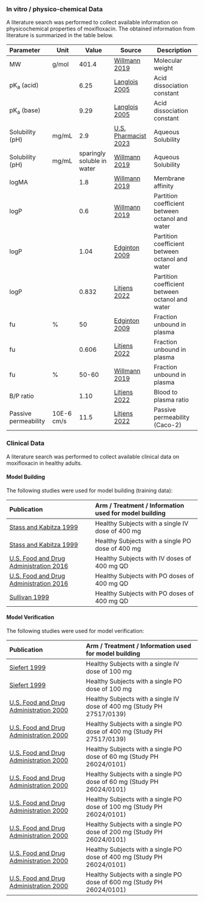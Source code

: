 ### In vitro / physico-chemical Data <a id="invitro-and-physico-chemical-data"></a>

A literature search was performed to collect available information on physicochemical properties of moxifloxacin. The obtained information from literature is summarized in the table below. 

| **Parameter**   | **Unit** | **Value** | Source                                     | **Description**                                 |
| :-------------- | -------- | --------- | ------------------------------------------ | ----------------------------------------------- |
| MW              | g/mol    |  401.4         | [Willmann 2019](#main-references)               | Molecular weight                                |
| pK<sub>a</sub> (acid) |          | 6.25          | [Langlois 2005](#main-references)         | Acid dissociation constant                      |
| pK<sub>a</sub> (base) |          | 9.29          | [Langlois 2005](#main-references)         | Acid dissociation constant                      |
| Solubility (pH) | mg/mL         | 2.9          | [U.S. Pharmacist 2023](#main-references)               | Aqueous Solubility                 |
| Solubility (pH) | mg/mL         | sparingly soluble in water         | [Willmann 2019](#main-references)               | Aqueous Solubility                |
| logMA            |          | 1.8          | [Willmann 2019](#main-references) | Membrane affinity |
| logP            |          | 0.6          | [Willmann 2019](#main-references) | Partition coefficient between octanol and water |
| logP            |          | 1.04          | [Edginton 2009](#main-references) | Partition coefficient between octanol and water |
| logP            |          | 0.832          | [Litjens 2022](#main-references) | Partition coefficient between octanol and water |
| fu              | %        | 50          | [Edginton 2009](#main-references)                | Fraction unbound in plasma                      |
| fu              |         | 0.606          | [Litjens 2022](#main-references)                | Fraction unbound in plasma                      |
| fu              | %        | 50-60         | [Willmann 2019](#main-references)                | Fraction unbound in plasma                      |
| B/P ratio       |          | 1.10          | [Litjens 2022](#main-references)                | Blood to plasma ratio                           |
| Passive permeability     | 10E-6 cm/s         | 11.5          | [Litjens 2022](#main-references)                | Passive permeability (Caco-2)                           |

### Clinical Data  <a id="clinical-data"></a>

A literature search was performed to collect available clinical data on moxifloxacin in healthy adults.

#### Model Building <a id="model-building"></a>

The following studies were used for model building (training data):

| Publication                 | Arm / Treatment / Information used for model building |
| :-------------------------- | :---------------------------------------------------- |
| [Stass and Kabitza 1999](#main-references) | Healthy Subjects with a single IV dose of 400 mg           |
| [Stass and Kabitza 1999](#main-references) | Healthy Subjects with a single PO dose of 400 mg           |
| [U.S. Food and Drug Administration 2016](#main-references)                         | Healthy Subjects with IV doses of  400 mg QD                                                  |
| [U.S. Food and Drug Administration 2016](#main-references)                         | Healthy Subjects with PO doses of  400 mg QD                                                  |
| [Sullivan 1999](#main-references)                         | Healthy Subjects with PO doses of  400 mg QD                                                   |

#### Model Verification <a id="model-verification"></a>

The following studies were used for model verification:

| Publication                 | Arm / Treatment / Information used for model building |
| :-------------------------- | :---------------------------------------------------- |
| [Siefert 1999](#main-references) | Healthy Subjects with a single IV dose of 100 mg          |
| [Siefert 1999](#main-references) | Healthy Subjects with a single PO dose of 100 mg          |
| [U.S. Food and Drug Administration 2000](#main-references) | Healthy Subjects with a single IV dose of 400 mg (Study PH 27517/0139)         |
| [U.S. Food and Drug Administration 2000](#main-references) | Healthy Subjects with a single PO dose of 400 mg (Study PH 27517/0139)         |
| [U.S. Food and Drug Administration 2000](#main-references) | Healthy Subjects with a single PO dose of 60 mg (Study PH 26024/0101)        |
| [U.S. Food and Drug Administration 2000](#main-references) | Healthy Subjects with a single PO dose of 60 mg (Study PH 26024/0101)         |
| [U.S. Food and Drug Administration 2000](#main-references) | Healthy Subjects with a single PO dose of 100 mg (Study PH 26024/0101)         |
| [U.S. Food and Drug Administration 2000](#main-references) | Healthy Subjects with a single PO dose of 200 mg (Study PH 26024/0101)         |
| [U.S. Food and Drug Administration 2000](#main-references) | Healthy Subjects with a single PO dose of 400 mg (Study PH 26024/0101)         |
| [U.S. Food and Drug Administration 2000](#main-references) | Healthy Subjects with a single PO dose of 600 mg (Study PH 26024/0101)          |

